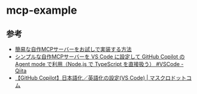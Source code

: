 # mcp-example

## 参考

- [簡易な自作MCPサーバーをお試しで実装する方法](https://zenn.dev/smartround_dev/articles/02af1058e9f80f)
- [シンプルな自作MCPサーバーを VS Code に設定して GitHub Copilot の Agent mode で利用（Node.js で TypeScript を直接扱う） #VSCode - Qiita](https://qiita.com/youtoy/items/1d46724e40ab96607b18)
- [【GitHub Copilot】日本語化／英語化の設定(VS Code) | マスクロドットコム](https://www.mathkuro.com/vs-code/github-copilot-locale-setting/)
